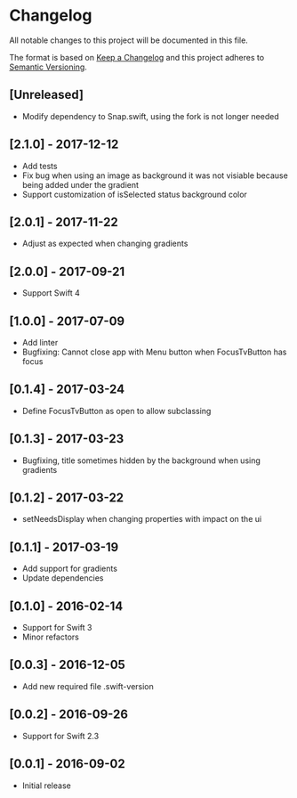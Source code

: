 # Changelog
All notable changes to this project will be documented in this file.

The format is based on [Keep a Changelog](http://keepachangelog.com/en/1.0.0/)
and this project adheres to [Semantic Versioning](http://semver.org/spec/v2.0.0.html).

## [Unreleased]

- Modify dependency to Snap.swift, using the fork is not longer needed

## [2.1.0] - 2017-12-12

- Add tests
- Fix bug when using an image as background it was not visiable because being added under the gradient
- Support customization of isSelected status background color

## [2.0.1] - 2017-11-22

- Adjust as expected when changing gradients

## [2.0.0] - 2017-09-21

- Support Swift 4

## [1.0.0] - 2017-07-09

- Add linter
- Bugfixing: Cannot close app with Menu button when FocusTvButton has focus

## [0.1.4] - 2017-03-24

- Define FocusTvButton as open to allow subclassing

## [0.1.3] - 2017-03-23

- Bugfixing, title sometimes hidden by the background when using gradients

## [0.1.2] - 2017-03-22

- setNeedsDisplay when changing properties with impact on the ui

## [0.1.1] - 2017-03-19

- Add support for gradients
- Update dependencies

## [0.1.0] - 2016-02-14

- Support for Swift 3
- Minor refactors

## [0.0.3] - 2016-12-05

- Add new required file .swift-version

## [0.0.2] - 2016-09-26

- Support for Swift 2.3

## [0.0.1] - 2016-09-02

- Initial release
